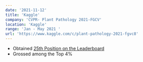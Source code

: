 ```yaml
---
date: '2021-11-12'
title: 'Kaggle'
company: 'CVPR- Plant Pathology 2021-FGCV'
location: 'Kaggle'
range: 'Jan - May 2021 '
url: 'https://www.kaggle.com/c/plant-pathology-2021-fgvc8'
---
```


- Obtained [25th Position on the Leaderboard](https://www.kaggle.com/c/plant-pathology-2021-fgvc8/leaderboard)
- Grossed among the Top 4%